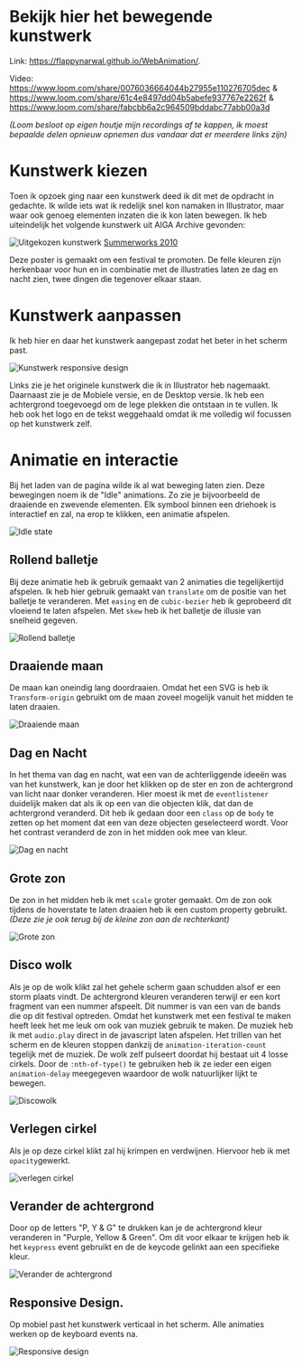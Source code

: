 # Bekijk hier het bewegende kunstwerk

Link: https://flappynarwal.github.io/WebAnimation/.

Video: https://www.loom.com/share/0076036664044b27955e110276705dec  & https://www.loom.com/share/61c4e8497dd04b5abefe937767e2262f  & https://www.loom.com/share/fabcbb6a2c964509bddabc77abb00a3d

_(Loom besloot op eigen houtje mijn recordings af te kappen, ik moest bepaalde delen opnieuw opnemen dus vandaar dat er meerdere links zijn)_

# Kunstwerk kiezen

Toen ik opzoek ging naar een kunstwerk deed ik dit met de opdracht in gedachte. Ik wilde iets wat ik redelijk snel kon namaken in Illustrator, maar waar ook genoeg elementen inzaten die ik kon laten bewegen. Ik heb uiteindelijk het volgende kunstwerk uit AIGA Archive gevonden:

![Uitgekozen kunstwerk](https://designarchives.aiga.org/assets/images/000/101/599/101599_lg.jpg)
[Summerworks 2010](https://designarchives.aiga.org/#/entries/%2Bcollections%3A%22Denver%20Art%20Museum%22/_/detail/relevance/asc/7073/7/21472/summerworks-2010/1)

Deze poster is gemaakt om een festival te promoten. De felle kleuren zijn herkenbaar voor hun en in combinatie met de illustraties laten ze dag en nacht zien, twee dingen die tegenover elkaar staan.

# Kunstwerk aanpassen

Ik heb hier en daar het kunstwerk aangepast zodat het beter in het scherm past.

![Kunstwerk responsive design](https://user-images.githubusercontent.com/45418246/81500193-cc7fc580-92d0-11ea-8f19-a2a85391540b.png)


Links zie je het originele kunstwerk die ik in Illustrator heb nagemaakt. Daarnaast zie je de Mobiele versie, en de Desktop versie. Ik heb een achtergrond toegevoegd om de lege plekken die ontstaan in te vullen. Ik heb ook het logo en de tekst weggehaald omdat ik me volledig wil focussen op het kunstwerk zelf.

# Animatie en interactie

Bij het laden van de pagina wilde ik al wat beweging laten zien. Deze bewegingen noem ik de "Idle" animations. Zo zie je bijvoorbeeld de draaiende en zwevende elementen. Elk symbool binnen een driehoek is interactief en zal, na erop te klikken, een animatie afspelen.

![Idle state](https://user-images.githubusercontent.com/45418246/82759155-cb2fbc00-9deb-11ea-9522-bcf16272bed1.gif)

## Rollend balletje
Bij deze animatie heb ik gebruik gemaakt van 2 animaties die tegelijkertijd afspelen. Ik heb hier gebruik gemaakt van `translate` om de positie van het balletje te veranderen. Met `easing` en de `cubic-bezier` heb ik geprobeerd dit vloeiend te laten afspelen. Met `skew` heb ik het balletje de illusie van snelheid gegeven.

![Rollend balletje](https://user-images.githubusercontent.com/45418246/82759317-eea73680-9dec-11ea-8793-d258994c0e6a.gif)


## Draaiende maan
De maan kan oneindig lang doordraaien. Omdat het een SVG is heb ik `Transform-origin` gebruikt om de maan zoveel mogelijk vanuit het midden te laten draaien.

![Draaiende maan](https://user-images.githubusercontent.com/45418246/82759415-9ae91d00-9ded-11ea-9775-5b3cb7f0cf4f.gif)

## Dag en Nacht
In het thema van dag en nacht, wat een van de achterliggende ideeën was van het kunstwerk, kan je door het klikken op de ster en zon de achtergrond van licht naar donker veranderen. Hier moest ik met de `eventlistener` duidelijk maken dat als ik op een van die objecten klik, dat dan de achtergrond veranderd. Dit heb ik gedaan door een `class` op de `body` te zetten op het moment dat een van deze objecten geselecteerd wordt. Voor het contrast veranderd de zon in het midden ook mee van kleur.

![Dag en nacht](https://user-images.githubusercontent.com/45418246/82759564-8f4a2600-9dee-11ea-9908-da4d1ec231a8.gif)

## Grote zon
De zon in het midden heb ik met `scale` groter gemaakt. Om de zon ook tijdens de hoverstate te laten draaien heb ik een custom property gebruikt. _(Deze zie je ook terug bij de kleine zon aan de rechterkant)_

![Grote zon](https://user-images.githubusercontent.com/45418246/82759779-b0f7dd00-9def-11ea-8eb4-1ae5d3bab8b1.gif)


## Disco wolk
Als je op de wolk klikt zal het gehele scherm gaan schudden alsof er een storm plaats vindt. De achtergrond kleuren veranderen terwijl er een kort fragment van een nummer afspeelt. Dit nummer is van een van de bands die op dit festival optreden. Omdat het kunstwerk met een festival te maken heeft leek het me leuk om ook van muziek gebruik te maken. De muziek heb ik met `audio.play` direct in de javascript laten afspelen. Het trillen van het scherm en de kleuren stoppen dankzij de `animation-iteration-count` tegelijk met de muziek. De wolk zelf pulseert doordat hij bestaat uit 4 losse cirkels. Door de `:nth-of-type()` te gebruiken heb ik ze ieder een eigen `animation-delay` meegegeven waardoor de wolk natuurlijker lijkt te bewegen.

![Discowolk](https://user-images.githubusercontent.com/45418246/82759933-9eca6e80-9df0-11ea-8dc1-7c61d2e1f621.gif)

## Verlegen cirkel
Als je op deze cirkel klikt zal hij krimpen en verdwijnen. Hiervoor heb ik met `opacity`gewerkt.

![verlegen cirkel](https://user-images.githubusercontent.com/45418246/82760036-4cd61880-9df1-11ea-97fe-72244e7b6587.gif)


## Verander de achtergrond
Door op de letters "P, Y & G" te drukken kan je de achtergrond kleur veranderen in "Purple, Yellow & Green". Om dit voor elkaar te krijgen heb ik het `keypress` event gebruikt en de de keycode gelinkt aan een specifieke kleur. 

![Verander de achtergrond](https://user-images.githubusercontent.com/45418246/82760159-0f25bf80-9df2-11ea-80de-433afdb02d7a.gif)


## Responsive Design.
Op mobiel past het kunstwerk verticaal in het scherm. Alle animaties werken op de keyboard events na.

![Responsive design](https://user-images.githubusercontent.com/45418246/82760812-69c11a80-9df6-11ea-8caf-c9f389a759f6.gif)


